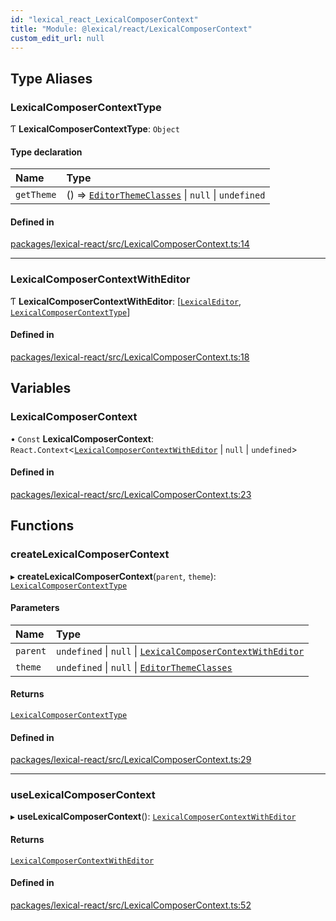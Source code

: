 ```yaml
---
id: "lexical_react_LexicalComposerContext"
title: "Module: @lexical/react/LexicalComposerContext"
custom_edit_url: null
---
```


## Type Aliases

### LexicalComposerContextType

Ƭ **LexicalComposerContextType**: `Object`

#### Type declaration

| Name | Type |
| :------ | :------ |
| `getTheme` | () => [`EditorThemeClasses`](lexical.md#editorthemeclasses) \| ``null`` \| `undefined` |

#### Defined in

[packages/lexical-react/src/LexicalComposerContext.ts:14](https://github.com/QubitPi/lexical/tree/main/packages/lexical-react/src/LexicalComposerContext.ts#L14)

___

### LexicalComposerContextWithEditor

Ƭ **LexicalComposerContextWithEditor**: [[`LexicalEditor`](../classes/lexical.LexicalEditor.md), [`LexicalComposerContextType`](lexical_react_LexicalComposerContext.md#lexicalcomposercontexttype)]

#### Defined in

[packages/lexical-react/src/LexicalComposerContext.ts:18](https://github.com/QubitPi/lexical/tree/main/packages/lexical-react/src/LexicalComposerContext.ts#L18)

## Variables

### LexicalComposerContext

• `Const` **LexicalComposerContext**: `React.Context`\<[`LexicalComposerContextWithEditor`](lexical_react_LexicalComposerContext.md#lexicalcomposercontextwitheditor) \| ``null`` \| `undefined`\>

#### Defined in

[packages/lexical-react/src/LexicalComposerContext.ts:23](https://github.com/QubitPi/lexical/tree/main/packages/lexical-react/src/LexicalComposerContext.ts#L23)

## Functions

### createLexicalComposerContext

▸ **createLexicalComposerContext**(`parent`, `theme`): [`LexicalComposerContextType`](lexical_react_LexicalComposerContext.md#lexicalcomposercontexttype)

#### Parameters

| Name | Type |
| :------ | :------ |
| `parent` | `undefined` \| ``null`` \| [`LexicalComposerContextWithEditor`](lexical_react_LexicalComposerContext.md#lexicalcomposercontextwitheditor) |
| `theme` | `undefined` \| ``null`` \| [`EditorThemeClasses`](lexical.md#editorthemeclasses) |

#### Returns

[`LexicalComposerContextType`](lexical_react_LexicalComposerContext.md#lexicalcomposercontexttype)

#### Defined in

[packages/lexical-react/src/LexicalComposerContext.ts:29](https://github.com/QubitPi/lexical/tree/main/packages/lexical-react/src/LexicalComposerContext.ts#L29)

___

### useLexicalComposerContext

▸ **useLexicalComposerContext**(): [`LexicalComposerContextWithEditor`](lexical_react_LexicalComposerContext.md#lexicalcomposercontextwitheditor)

#### Returns

[`LexicalComposerContextWithEditor`](lexical_react_LexicalComposerContext.md#lexicalcomposercontextwitheditor)

#### Defined in

[packages/lexical-react/src/LexicalComposerContext.ts:52](https://github.com/QubitPi/lexical/tree/main/packages/lexical-react/src/LexicalComposerContext.ts#L52)

